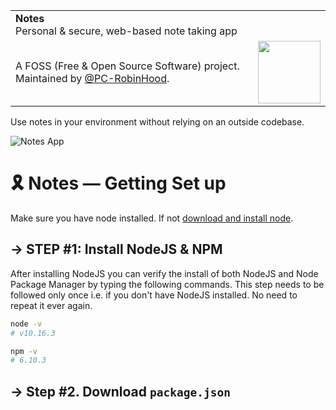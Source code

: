 <table width="100%">
    <tr>
        <td align="left" width="100%" colspan="2">
            <strong>Notes</strong><br />
            Personal & secure, web-based note taking app
        </td>
    </tr>
    <tr>
        <td>
            A FOSS (Free & Open Source Software) project. Maintained by <a href="https://github.com/PC-RobinHood">@PC-RobinHood</a>.
        </td>
        <td align="center">
            <a href="https://pcrobinhood.com/">
                <img src="https://i.imgur.com/VnNTI1l" width="100" />
            </a>
        </td>
    </tr>
</table>

Use notes in your environment without relying on an outside codebase.

![Notes App](https://i.imgur.com/uXWSsYr)

# 🎗 Notes — Getting Set up

Make sure you have node installed. If not [download and install node](https://nodejs.org/en/download/).

## → STEP #1: Install NodeJS & NPM
After installing NodeJS you can verify the install of both NodeJS and Node Package Manager by typing the following commands. This step needs to be followed only once i.e. if you don't have NodeJS installed. No need to repeat it ever again.

```bash
node -v
# v10.16.3

npm -v
# 6.10.3
```

## → Step #2. Download `package.json`